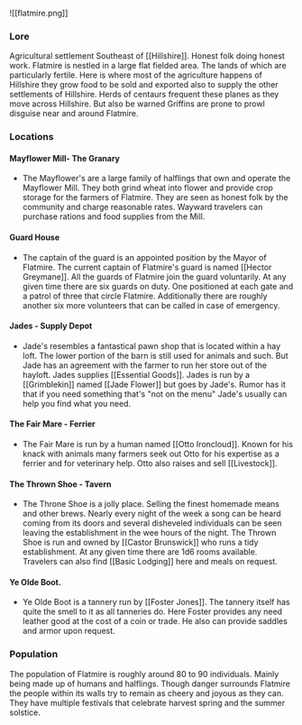 ![[flatmire.png]]

### Lore
Agricultural settlement Southeast of [[Hillshire]]. Honest folk doing honest work. Flatmire is nestled in a large flat fielded area. The lands of which are particularly fertile. Here is where most of the agriculture happens of Hillshire they grow food to be sold and exported also to supply the other settlements of Hillshire. Herds of centaurs frequent these planes as they move across Hillshire. But also be warned Griffins are prone to prowl disguise near and around Flatmire. 

### Locations 

####  Mayflower Mill- The Granary 
- The Mayflower's are a large family of halflings that own and operate the Mayflower Mill. They both grind wheat into flower and provide crop storage for the farmers of Flatmire. They are seen as honest folk by the community and charge reasonable rates. Wayward travelers can purchase rations and food supplies from the Mill.  
#### Guard House 
- The captain of the guard is an appointed position by the Mayor of Flatmire.  The current captain of Flatmire's guard is named [[Hector Greymane]]. All the guards of Flatmire join the guard voluntarily. At any given time there are six guards on duty. One positioned at each gate and a patrol of three that circle Flatmire. Additionally there are roughly another six more volunteers that can be called in case of emergency.     
#### Jades - Supply Depot  
- Jade's resembles a fantastical pawn shop that is located within a hay loft. The lower portion of the barn is still used for animals and such. But Jade has an agreement with the farmer to run her store out of the hayloft. Jades supplies [[Essential Goods]]. Jades is run by a [[Grimblekin]] named [[Jade Flower]] but goes by Jade's. Rumor has it that if you need something that's "not on the menu" Jade's usually can help you find what you need.
#### The Fair Mare - Ferrier 
- The Fair Mare is run by a human named [[Otto Ironcloud]]. Known for his knack with animals many farmers seek out Otto for his expertise as a ferrier and for veterinary help. Otto also raises and sell [[Livestock]]. 
#### The Thrown Shoe - Tavern
- The Throne Shoe is a jolly place. Selling the finest homemade means and other brews. Nearly every night of the week a song can be heard coming from its doors and several disheveled individuals can be seen leaving the establishment in the wee hours of the night. The Thrown Shoe is run and owned by [[Castor Brunswick]] who runs a tidy establishment. At any given time there are 1d6 rooms available. Travelers can also find [[Basic Lodging]] here and meals on request.
#### Ye Olde Boot. 
- Ye Olde Boot is a tannery run by [[Foster Jones]]. The tannery itself has quite the smell to it as all tanneries do. Here Foster provides any need leather good at the cost of a coin or trade. He also can provide saddles and armor upon request. 

### Population 
The population of Flatmire is roughly around 80 to 90 individuals. Mainly being made up of humans and halflings. Though danger surrounds Flatmire the people within its walls try to remain as cheery and joyous as they can. They have multiple festivals that celebrate harvest spring and the summer solstice.